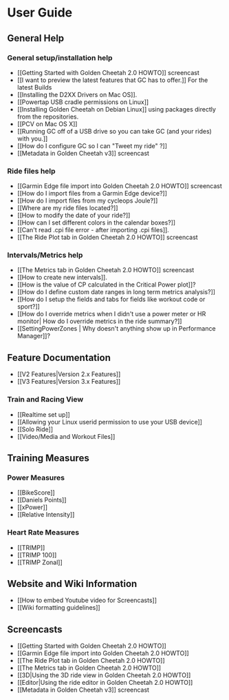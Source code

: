 # User Guide

## General Help
 
### General setup/installation help

* [[Getting Started with Golden Cheetah 2.0 HOWTO]] screencast
* [[I want to preview the latest features that GC has to offer.]] For the latest Builds
* [[Installing the D2XX Drivers on Mac OS]].
* [[Powertap USB cradle permissions on Linux]]
* [[Installing Golden Cheetah on Debian Linux]] using packages directly from the repositories.
* [[PCV on Mac OS X]]
* [[Running GC off of a USB drive so you can take GC (and your rides) with you.]]
* [[How do I configure GC so I can "Tweet my ride" ?]]
* [[Metadata in Golden Cheetah v3]] screencast

### Ride files help

* [[Garmin Edge file import into Golden Cheetah 2.0 HOWTO]] screencast
* [[How do I import files from a Garmin Edge device?]]
* [[How do I import files from my cycleops Joule?]]
* [[Where are my ride files located?]] 
* [[How to modify the date of your ride?]]
* [[How can I set different colors in the calendar boxes?]]
* [[Can't read .cpi file error - after importing .cpi files]].
* [[The Ride Plot tab in Golden Cheetah 2.0 HOWTO]] screencast

### Intervals/Metrics help 

* [[The Metrics tab in Golden Cheetah 2.0 HOWTO]] screencast
* [[How to create new intervals]].
* [[How is the value of CP calculated in the Critical Power plot]]?
* [[How do I define custom date ranges in long term metrics analysis?]]
* [[How do I setup the fields and tabs for fields like workout code or sport?]]
* [[How do I override metrics when I didn't use a power meter or HR monitor| How do I override metrics in the ride summary?]]
* [[SettingPowerZones | Why doesn't anything show up in Performance Manager]]?


## Feature Documentation 

* [[V2 Features|Version 2.x Features]]
* [[V3 Features|Version 3.x Features]]

### Train and Racing View

* [[Realtime set up]]
* [[Allowing your Linux userid permission to use your USB device]]
* [[Solo Ride]]
* [[Video/Media and Workout Files]]

## Training Measures

### Power Measures

* [[BikeScore]]
* [[Daniels Points]]
* [[xPower]]
* [[Relative Intensity]]

### Heart Rate Measures

* [[TRIMP]]
* [[TRIMP 100]]
* [[TRIMP Zonal]]

## Website and Wiki Information

* [[How to embed Youtube video for Screencasts]]
* [[Wiki formatting guidelines]]

## Screencasts

* [[Getting Started with Golden Cheetah 2.0 HOWTO]]
* [[Garmin Edge file import into Golden Cheetah 2.0 HOWTO]]
* [[The Ride Plot tab in Golden Cheetah 2.0 HOWTO]]
* [[The Metrics tab in Golden Cheetah 2.0 HOWTO]]
* [[3D|Using the 3D ride view in Golden Cheetah 2.0 HOWTO]]
* [[Editor|Using the ride editor in Golden Cheetah 2.0 HOWTO]]
* [[Metadata in Golden Cheetah v3]] screencast